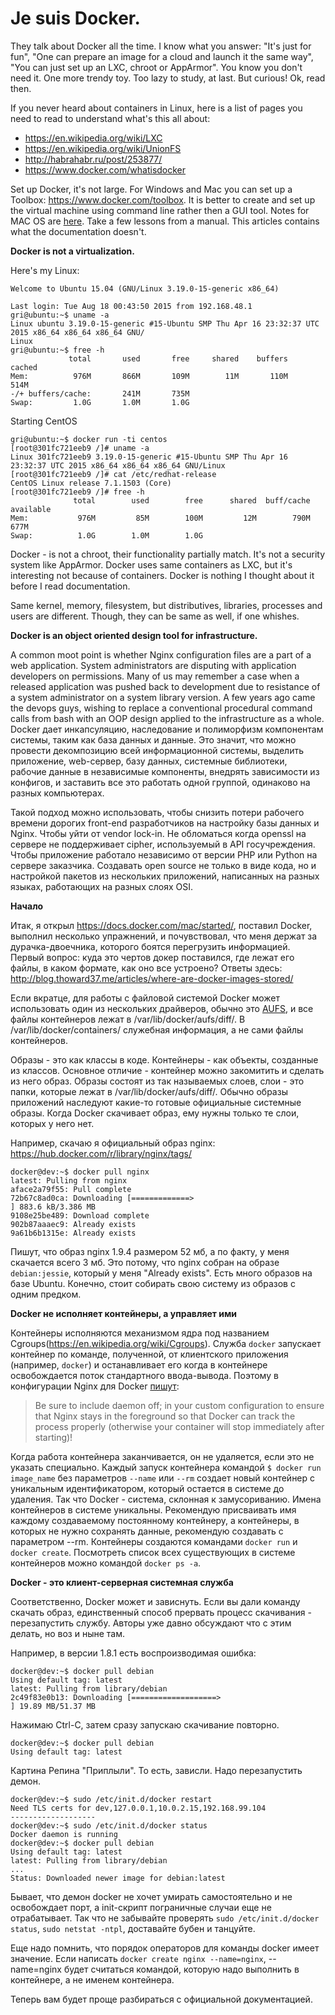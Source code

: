 Je suis Docker.
========

They talk about Docker all the time. I know what you answer: "It's just for fun", "One can prepare an image for a cloud and launch it the same way", "You can just set up an LXC, chroot or AppArmor". You know you don't need it. One more trendy toy. Too lazy to study, at last. But curious! Ok, read then.

If you never heard about containers in Linux, here is a list of pages you need to read to understand what's this all about:
- https://en.wikipedia.org/wiki/LXC
- https://en.wikipedia.org/wiki/UnionFS
- http://habrahabr.ru/post/253877/
- https://www.docker.com/whatisdocker

Set up Docker, it's not large. For Windows and Mac you can set up a Toolbox: https://www.docker.com/toolbox.
It is better to create and set up the virtual machine using command line rather then a GUI tool.
Notes for MAC OS are [here](./docker_mac.md).
Take a few lessons from a manual. This articles contains what the documentation doesn't.

**Docker is not a virtualization.**

Here's my Linux:
```
Welcome to Ubuntu 15.04 (GNU/Linux 3.19.0-15-generic x86_64)

Last login: Tue Aug 18 00:43:50 2015 from 192.168.48.1
gri@ubuntu:~$ uname -a
Linux ubuntu 3.19.0-15-generic #15-Ubuntu SMP Thu Apr 16 23:32:37 UTC 2015 x86_64 x86_64 x86_64 GNU/                                       Linux
gri@ubuntu:~$ free -h
             total       used       free     shared    buffers     cached
Mem:          976M       866M       109M        11M       110M       514M
-/+ buffers/cache:       241M       735M
Swap:         1.0G       1.0M       1.0G
```
Starting CentOS
```
gri@ubuntu:~$ docker run -ti centos
[root@301fc721eeb9 /]# uname -a
Linux 301fc721eeb9 3.19.0-15-generic #15-Ubuntu SMP Thu Apr 16 23:32:37 UTC 2015 x86_64 x86_64 x86_64 GNU/Linux
[root@301fc721eeb9 /]# cat /etc/redhat-release
CentOS Linux release 7.1.1503 (Core)
[root@301fc721eeb9 /]# free -h
              total        used        free      shared  buff/cache   available
Mem:           976M         85M        100M         12M        790M        677M
Swap:          1.0G        1.0M        1.0G

```

Docker - is not a chroot, their functionality partially match. It's not a security system like AppArmor. Docker uses same containers as LXC, but it's interesting not because of containers. Docker is nothing I thought about it before I read documentation.

Same kernel, memory, filesystem, but distributives, libraries, processes and users are different. Though, they can be same as well, if one whishes.

**Docker is an object oriented design tool for infrastructure.**

A common moot point is whether Nginx configuration files are a part of a web application. System administrators are disputing with application developers on permissions. Many of us may remember a case when a released application was pushed back to development due to resistance of a system administrator on a system library version.
A few years ago came the devops guys, wishing to replace a conventional procedural command calls from bash with an OOP design applied to the infrastructure as a whole.
Docker дает инкапсуляцию, наследование и полиморфизм компонентам системы, таким как база данных и данные.
Это значит, что можно провести декомпозицию всей информационной системы, выделить приложение, web-сервер, базу данных, системные библиотеки, рабочие данные в независимые компоненты, внедрять зависимости из конфигов, и заставить все это работать одной группой, одинаково на разных компьютерах.

Такой подход можно использовать, чтобы снизить потери рабочего времени дорогих front-end разработчиков на настройку базы данных и Nginx.
Чтобы уйти от vendor lock-in. Не обломаться когда openssl на сервере не поддерживает cipher, используемый в API госучреждения.
Чтобы приложение работало независимо от версии PHP или Python на сервере заказчика.
Создавать open source не только в виде кода, но и настройкой пакетов из нескольких приложений, написанных на разных языках, работающих на разных слоях OSI.

**Начало**

Итак, я открыл https://docs.docker.com/mac/started/, поставил Docker, выполнил несколько упражнений, и почувствовал, что меня держат за дурачка-двоечника, которого боятся перегрузить информацией.
Первый вопрос: куда это чертов докер поставился, где лежат его файлы, в каком формате, как оно все устроено?
Ответы здесь: http://blog.thoward37.me/articles/where-are-docker-images-stored/

Если вкратце, для работы с файловой системой Docker может использовать один из нескольких драйверов, обычно это [AUFS](https://en.wikipedia.org/wiki/Aufs), и все файлы контейнеров лежат в /var/lib/docker/aufs/diff/.
В /var/lib/docker/containers/ служебная информация, а не сами файлы контейнеров.

Образы - это как классы в коде. Контейнеры - как объекты, созданные из классов. Основное отличие - контейнер можно закомитить и сделать из него образ. 
Образы состоят из так называемых слоев, слои - это папки, которые лежат в /var/lib/docker/aufs/diff/. Обычно образы приложений наследуют какие-то готовые официальные системные образы. Когда Docker скачивает образ, ему нужны только те слои, которых у него нет.

Например, скачаю я официальный образ nginx: https://hub.docker.com/r/library/nginx/tags/
```
docker@dev:~$ docker pull nginx
latest: Pulling from nginx
aface2a79f55: Pull complete
72b67c8ad0ca: Downloading [=============>                                     ] 883.6 kB/3.386 MB
9108e25be489: Download complete
902b87aaaec9: Already exists
9a61b6b1315e: Already exists
```
Пишут, что образ nginx 1.9.4 размером 52 мб, а по факту, у меня скачается всего 3 мб. Это потому, что nginx собран на образе `debian:jessie`, который у меня "Already exists".
Есть много образов на базе Ubuntu. Конечно, стоит собирать свою систему из образов с одним предком.

**Docker не исполняет контейнеры, а управляет ими**

Контейнеры исполняются механизмом ядра под названием Cgroups(https://en.wikipedia.org/wiki/Cgroups).
Служба `docker` запускает контейнер по команде, полученной, от клиентского приложения (например, `docker`) и останавливает его когда в контейнере освобождается поток стандартного ввода-вывода. Поэтому в конфигурации Nginx для Docker [пишут](https://hub.docker.com/_/nginx/): 

> Be sure to include daemon off; in your custom configuration to ensure that Nginx stays in the foreground so that Docker can track the process properly (otherwise your container will stop immediately after starting)!

Когда работа контейнера заканчивается, он не удаляется, если это не указать специально. Каждый запуск контейнера командой `$ docker run image_name` без параметров `--name` или `--rm` создает новый контейнер с уникальным идентификатором, который остается в системе до удаления. Так что Docker - система, склонная к замусориванию.
Имена контейнеров в системе уникальны. Рекомендую присваивать имя каждому создаваемому постоянному контейнеру,  а контейнеры, в которых не нужно сохранять данные, рекомендую создавать с параметром --rm.
Контейнеры создаются командами `docker run` и `docker create`. Посмотреть список всех существующих в системе контейнеров можно командой `docker ps -a`.

**Docker - это клиент-серверная системная служба**

Соответственно, Docker может и зависнуть. Если вы дали команду скачать образ, единственный способ прервать процесс скачивания - перезапустить службу. Авторы уже давно обсуждают что с этим делать, но воз и ныне там.

Например, в версии 1.8.1 есть воспроизводимая ошибка:
```
docker@dev:~$ docker pull debian
Using default tag: latest
latest: Pulling from library/debian
2c49f83e0b13: Downloading [===================>                               ] 19.89 MB/51.37 MB
```
Нажимаю Ctrl-C, затем сразу запускаю скачивание повторно.
```
docker@dev:~$ docker pull debian
Using default tag: latest
```
Картина Репина "Приплыли". То есть, зависли. Надо перезапустить демон.
```
docker@dev:~$ sudo /etc/init.d/docker restart
Need TLS certs for dev,127.0.0.1,10.0.2.15,192.168.99.104
-------------------
docker@dev:~$ sudo /etc/init.d/docker status
Docker daemon is running
docker@dev:~$ docker pull debian
Using default tag: latest
latest: Pulling from library/debian
...
Status: Downloaded newer image for debian:latest
```
Бывает, что демон docker не хочет умирать самостоятельно и не освобождает порт, а init-скрипт пограничные случаи еще не отрабатывает.
Так что не забывайте проверять `sudo /etc/init.d/docker status`, `sudo netstat -ntpl`, доставайте бубен и танцуйте.

Еще надо помнить, что порядок операторов для команды docker имеет значение. Если написать `docker create nginx --name=nginx`, --name=nginx будет считаться командой, которую надо выполнить в контейнере, а не именем контейнера.

Теперь вам будет проще разбираться с официальной документацией.

